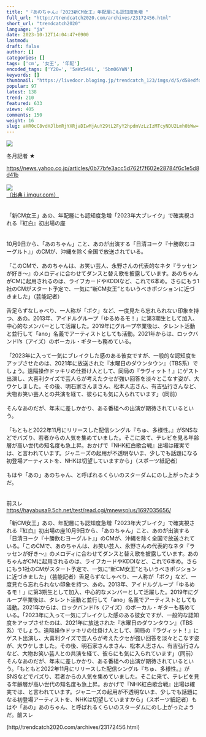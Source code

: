 ```yaml
---
title: "『あのちゃん』「2023新CM女王」年配層にも認知度急増 "
full_url: "http://trendcatch2020.com/archives/23172456.html"
short_url: "trendcatch2020"
language: "ja"
date: 2023-10-12T14:04:47+0900
lastmod: 
draft: false
author: []
categories: []
tags: ['cm', '女王', '年配']
encoded_tags: ['Y20=', '5aWz546L', '5bm06YWN']
keywords: []
thumbnail: "https://livedoor.blogimg.jp/trendcatch_123/imgs/d/5/d58edfd5.jpg"
popular: 97
latest: 138
trend: 210
featured: 633
views: 405
comments: 150
weight: 16
slug: aHR0cC8vdHJlbmRjYXRjaDIwMjAuY29tL2FyY2hpdmVzLzIzMTcyNDU2Lmh0bWw=
---
```


![](https://livedoor.blogimg.jp/trendcatch_123/imgs/d/5/d58edfd5.jpg)

<div><p>冬月記者 ★ </p><a target='_blank' href='https//news.yahoo.co.jp/articles/0b77bfe3acc5d762f7f602e28784f6c1e5d8d41b'>https//news.yahoo.co.jp/articles/0b77bfe3acc5d762f7f602e28784f6c1e5d8d41b</a> <br> <br> <a href='https//i.imgur.com/yzNZf6d.jpg' target='_blank' class='' id='img_1_1'><img src='https//livedoor.blogimg.jp/trendcatch_123/imgs/9/f/9fa96c76.jpg'><br>（出典 i.imgur.com）<br></a> <br> <br> 「新CM女王」あの、年配層にも認知度急増「2023年大ブレイク」で確実視される『紅白』初出場の座 <br> <br> <br> 10月9日から、「あのちゃん」こと、あのが出演する「日清ヨーク『十勝飲むヨーグルト』」のCMが、沖縄を除く全国で放送されている。 <br> <br> 「このCMで、あのちゃんは、お笑い芸人、永野さんの代表的なネタ『ラッセンが好き～』のメロディに合わせてダンスと替え歌を披露しています。あのちゃんがCMに起用されるのは、ライフカードやKDDIなど、これで6本め。さらにもう1社のCMがスタート予定で、一気に“新CM女王”ともいうべきポジションに近づきました」（芸能記者） <br> <br> 舌足らずなしゃべり、一人称が「ボク」など、一度見たら忘れられない印象を持つ、あの。2013年、アイドルグループ「ゆるめるモ！」に第3期生として加入、中心的なメンバーとして活躍した。2019年にグループ卒業後は、タレント活動と並行して「ano」名義でアーティストとしても活動。2021年からは、ロックバンドI’s（アイズ）のボーカル・ギターも務めている。 <br> <br> 「2023年に入って一気にブレイクした感のある彼女ですが、一般的な認知度をアップさせたのは、2021年に放送された『水曜日のダウンタウン』（TBS系）でしょう。遠隔操作ドッキリの仕掛け人として、同局の『ラヴィット！』にゲスト出演し、大喜利クイズで芸人らが考えたクセが強い回答を淡々とこなす姿が、大ウケしました。その後、明石家さんまさん、松本人志さん、有吉弘行さんなど、大物お笑い芸人との共演を経て、彼らにも気に入られています」（同前） <br> <br> そんなあのだが、年末に差しかかり、ある番組への出演が期待されているという。 <br> <br> 「もともと2022年11月にリリースした配信シングル『ちゅ、多様性。』がSNSなどでバズり、若者からの人気を集めていました。そこに来て、テレビを見る年齢層が高い世代の知名度も急上昇。おかげで『NHK紅白歌合戦』出場は確実では、と言われています。ジャニーズの起用が不透明ないま、少しでも話題になる初登場アーティストを、NHKは切望していますから」（スポーツ紙記者） <br> <br> もはや「あの」あのちゃん、と呼ばれるくらいのスターダムにのし上がったようだ。 <br> <br> <br> 前スレ <br> <a target='_blank' href='https//hayabusa9.5ch.net/test/read.cgi/mnewsplus/1697035656/'>https//hayabusa9.5ch.net/test/read.cgi/mnewsplus/1697035656/</a> <p>「新CM女王」あの、年配層にも認知度急増「2023年大ブレイク」で確実視される『紅白』初出場の座10月9日から、「あのちゃん」こと、あのが出演する「日清ヨーク『十勝飲むヨーグルト』」のCMが、沖縄を除く全国で放送されている。「このCMで、あのちゃんは、お笑い芸人、永野さんの代表的なネタ『ラッセンが好き～』のメロディに合わせてダンスと替え歌を披露しています。あのちゃんがCMに起用されるのは、ライフカードやKDDIなど、これで6本め。さらにもう1社のCMがスタート予定で、一気に“新CM女王”ともいうべきポジションに近づきました」（芸能記者）舌足らずなしゃべり、一人称が「ボク」など、一度見たら忘れられない印象を持つ、あの。2013年、アイドルグループ「ゆるめるモ！」に第3期生として加入、中心的なメンバーとして活躍した。2019年にグループ卒業後は、タレント活動と並行して「ano」名義でアーティストとしても活動。2021年からは、ロックバンドI’s（アイズ）のボーカル・ギターも務めている。「2023年に入って一気にブレイクした感のある彼女ですが、一般的な認知度をアップさせたのは、2021年に放送された『水曜日のダウンタウン』（TBS系）でしょう。遠隔操作ドッキリの仕掛け人として、同局の『ラヴィット！』にゲスト出演し、大喜利クイズで芸人らが考えたクセが強い回答を淡々とこなす姿が、大ウケしました。その後、明石家さんまさん、松本人志さん、有吉弘行さんなど、大物お笑い芸人との共演を経て、彼らにも気に入られています」（同前）そんなあのだが、年末に差しかかり、ある番組への出演が期待されているという。「もともと2022年11月にリリースした配信シングル『ちゅ、多様性。』がSNSなどでバズり、若者からの人気を集めていました。そこに来て、テレビを見る年齢層が高い世代の知名度も急上昇。おかげで『NHK紅白歌合戦』出場は確実では、と言われています。ジャニーズの起用が不透明ないま、少しでも話題になる初登場アーティストを、NHKは切望していますから」（スポーツ紙記者）もはや「あの」あのちゃん、と呼ばれるくらいのスターダムにのし上がったようだ。前スレ</p></div>

(http//trendcatch2020.com/archives/23172456.html)

